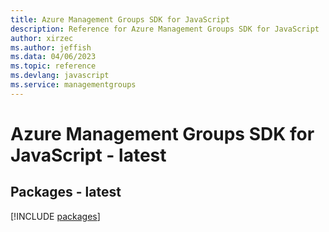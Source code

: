 ```yaml
---
title: Azure Management Groups SDK for JavaScript
description: Reference for Azure Management Groups SDK for JavaScript
author: xirzec
ms.author: jeffish
ms.data: 04/06/2023
ms.topic: reference
ms.devlang: javascript
ms.service: managementgroups
---
```

# Azure Management Groups SDK for JavaScript - latest
## Packages - latest
[!INCLUDE [packages](management-groups-index.md)]